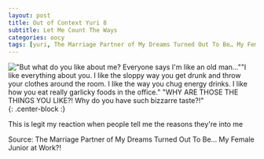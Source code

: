 ```yaml
---
layout: post
title: Out of Context Yuri 8
subtitle: Let Me Count The Ways
categories: oocy
tags: [yuri, The Marriage Partner of My Dreams Turned Out To Be… My Female Junior at Work?!]
---
```




!["But what do you like about me? Everyone says I'm like an old man...""I like everything about you. I like the sloppy way you get drunk and throw your clothes around the room. I like the way you chug energy drinks. I like how you eat really garlicky foods in the office." "WHY ARE THOSE THE THINGS YOU LIKE?! Why do you have such bizzarre taste?!"](https://imgur.com/4qLNfiq.png){: .center-block :}

This is legit my reaction when people tell me the reasons they're into me

Source: The Marriage Partner of My Dreams Turned Out To Be… My Female Junior at Work?!